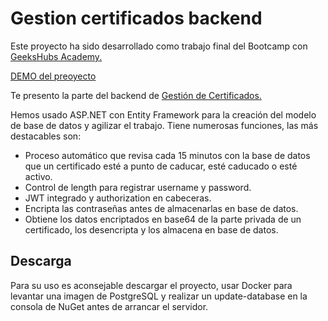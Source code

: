 # Gestion certificados backend

Este proyecto ha sido desarrollado como trabajo final del Bootcamp con [GeeksHubs Academy.](https://geekshubs.com/)

[DEMO del preoyecto](https://www.youtube.com/watch?v=suLfYeIugZY)

Te presento la parte del backend de [Gestión de Certificados.](https://github.com/evaristj/gestion-certificados)

Hemos usado ASP.NET con Entity Framework para la creación del modelo de base de datos y agilizar el trabajo.
Tiene numerosas funciones, las más destacables son:

* Proceso automático que revisa cada 15 minutos con la base de datos que un certificado esté a punto de caducar, esté caducado o esté activo.
* Control de length para registrar username y password.
* JWT integrado y authorization en cabeceras.
* Encripta las contraseñas antes de almacenarlas en base de datos.
* Obtiene los datos encriptados en base64 de la parte privada de un certificado, los desencripta y los almacena en base de datos.

## Descarga

Para su uso es aconsejable descargar el proyecto, usar Docker para levantar una imagen de PostgreSQL y realizar un update-database en la consola de NuGet antes de arrancar el servidor.
